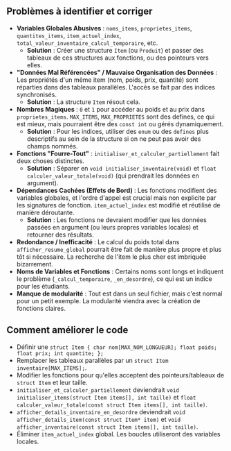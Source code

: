 ## Problèmes à identifier et corriger

- **Variables Globales Abusives** : `noms_items`, `proprietes_items`, `quantites_items`, `item_actuel_index`, `total_valeur_inventaire_calcul_temporaire`, etc.
  - **Solution** : Créer une structure `Item` (ou `Produit`) et passer des tableaux de ces structures aux fonctions, ou des pointeurs vers elles.
- **"Données Mal Référencées" / Mauvaise Organisation des Données** : Les propriétés d'un même item (nom, poids, prix, quantité) sont réparties dans des tableaux parallèles. L'accès se fait par des indices synchronisés.
  - **Solution** : La structure `Item` résout cela.
- **Nombres Magiques** : `0` et `1` pour accéder au poids et au prix dans `proprietes_items`. `MAX_ITEMS`, `MAX_PROPRIETES` sont des defines, ce qui est mieux, mais pourraient être des `const int` ou gérés dynamiquement.
  - **Solution** : Pour les indices, utiliser des `enum` ou des `defines` plus descriptifs au sein de la structure si on ne peut pas avoir des champs nommés.
- **Fonctions "Fourre-Tout"** : `initialiser_et_calculer_partiellement` fait deux choses distinctes.
  - **Solution** : Séparer en `void initialiser_inventaire(void)` et `float calculer_valeur_totale(void)` (qui prendrait les données en argument).
- **Dépendances Cachées (Effets de Bord)** : Les fonctions modifient des variables globales, et l'ordre d'appel est crucial mais non explicite par les signatures de fonction. `item_actuel_index` est modifié et réutilisé de manière déroutante.
  - **Solution** : Les fonctions ne devraient modifier que les données passées en argument (ou leurs propres variables locales) et retourner des résultats.
- **Redondance / Inefficacité** : Le calcul du poids total dans `afficher_resume_global` pourrait être fait de manière plus propre et plus tôt si nécessaire. La recherche de l'item le plus cher est imbriquée bizarrement.
- **Noms de Variables et Fonctions** : Certains noms sont longs et indiquent le problème (`_calcul_temporaire`, `_en_desordre`), ce qui est un indice pour les étudiants.
- **Manque de modularité** : Tout est dans un seul fichier, mais c'est normal pour un petit exemple. La modularité viendra avec la création de fonctions claires.

## Comment améliorer le code

- Définir une `struct Item { char nom[MAX_NOM_LONGUEUR]; float poids; float prix; int quantite; };`
- Remplacer les tableaux parallèles par un `struct Item inventaire[MAX_ITEMS];`.
- Modifier les fonctions pour qu'elles acceptent des pointeurs/tableaux de `struct Item` et leur taille.
- `initialiser_et_calculer_partiellement` deviendrait `void initialiser_items(struct Item items[], int taille)` et `float calculer_valeur_totale(const struct Item items[], int taille)`.
- `afficher_details_inventaire_en_desordre` deviendrait `void afficher_details_item(const struct Item* item)` et `void afficher_inventaire(const struct Item items[], int taille)`.
- Éliminer `item_actuel_index` global. Les boucles utiliseront des variables locales.
